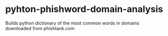 # pyhton-phishword-domain-analysis
Builds python dictionary of the most common words in domains downloaded from phishtank.com
